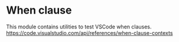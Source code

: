 # When clause

This module contains utilities to test VSCode when clauses.
https://code.visualstudio.com/api/references/when-clause-contexts

